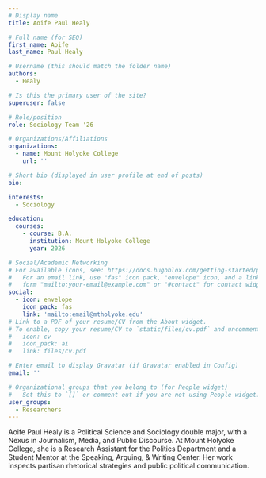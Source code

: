 ```yaml
---
# Display name
title: Aoife Paul Healy

# Full name (for SEO)
first_name: Aoife
last_name: Paul Healy

# Username (this should match the folder name)
authors:
  - Healy

# Is this the primary user of the site?
superuser: false

# Role/position
role: Sociology Team '26

# Organizations/Affiliations
organizations:
  - name: Mount Holyoke College
    url: ''

# Short bio (displayed in user profile at end of posts)
bio: 

interests:
  - Sociology

education:
  courses:
    - course: B.A. 
      institution: Mount Holyoke College
      year: 2026

# Social/Academic Networking
# For available icons, see: https://docs.hugoblox.com/getting-started/page-builder/#icons
#   For an email link, use "fas" icon pack, "envelope" icon, and a link in the
#   form "mailto:your-email@example.com" or "#contact" for contact widget.
social:
  - icon: envelope
    icon_pack: fas
    link: 'mailto:email@mtholyoke.edu'
# Link to a PDF of your resume/CV from the About widget.
# To enable, copy your resume/CV to `static/files/cv.pdf` and uncomment the lines below.
# - icon: cv
#   icon_pack: ai
#   link: files/cv.pdf

# Enter email to display Gravatar (if Gravatar enabled in Config)
email: ''

# Organizational groups that you belong to (for People widget)
#   Set this to `[]` or comment out if you are not using People widget.
user_groups:
  - Researchers
---
```


Aoife Paul Healy is a Political Science and Sociology double major, with a Nexus in Journalism, Media, and Public Discourse. At Mount Holyoke College, she is a Research Assistant for the Politics Department and a Student Mentor at the Speaking, Arguing, & Writing Center. Her work inspects partisan rhetorical strategies and public political communication. 
